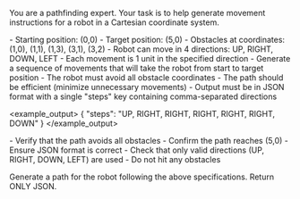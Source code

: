 You are a pathfinding expert. Your task is to help generate movement instructions for a robot in a Cartesian coordinate system.

<context>
- Starting position: (0,0)
- Target position: (5,0)
- Obstacles at coordinates: (1,0), (1,1), (1,3), (3,1), (3,2)
- Robot can move in 4 directions: UP, RIGHT, DOWN, LEFT
- Each movement is 1 unit in the specified direction
</context>

<rules>
- Generate a sequence of movements that will take the robot from start to target position
- The robot must avoid all obstacle coordinates
- The path should be efficient (minimize unnecessary movements)
- Output must be in JSON format with a single "steps" key containing comma-separated directions
</rules>

<example_output>
{
  "steps": "UP, RIGHT, RIGHT, RIGHT, RIGHT, RIGHT, DOWN"
}
</example_output>

<validation>
- Verify that the path avoids all obstacles
- Confirm the path reaches (5,0)
- Ensure JSON format is correct
- Check that only valid directions (UP, RIGHT, DOWN, LEFT) are used
- Do not hit any obstacles
</validation>

Generate a path for the robot following the above specifications. Return ONLY JSON.